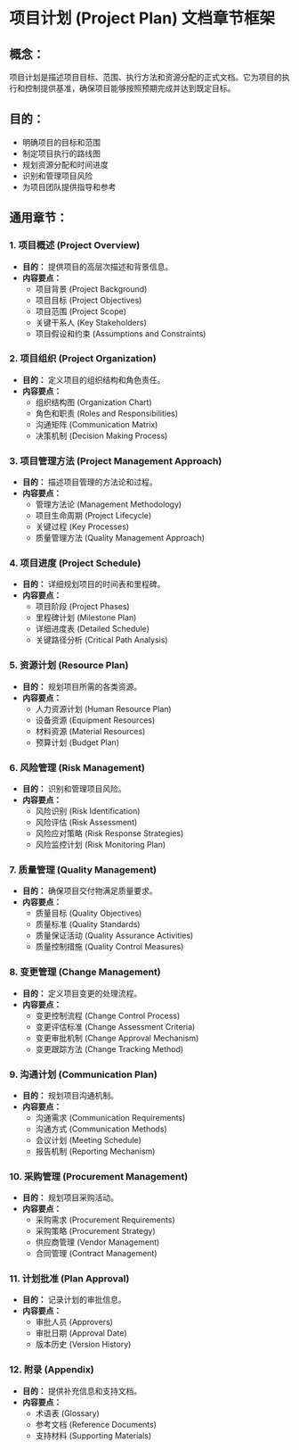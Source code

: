 # 项目计划 (Project Plan) 文档章节框架

## 概念：
项目计划是描述项目目标、范围、执行方法和资源分配的正式文档。它为项目的执行和控制提供基准，确保项目能够按照预期完成并达到既定目标。

## 目的：
- 明确项目的目标和范围
- 制定项目执行的路线图
- 规划资源分配和时间进度
- 识别和管理项目风险
- 为项目团队提供指导和参考

## 通用章节：

### 1. 项目概述 (Project Overview)
- **目的：** 提供项目的高层次描述和背景信息。
- **内容要点：**
  - 项目背景 (Project Background)
  - 项目目标 (Project Objectives)
  - 项目范围 (Project Scope)
  - 关键干系人 (Key Stakeholders)
  - 项目假设和约束 (Assumptions and Constraints)

### 2. 项目组织 (Project Organization)
- **目的：** 定义项目的组织结构和角色责任。
- **内容要点：**
  - 组织结构图 (Organization Chart)
  - 角色和职责 (Roles and Responsibilities)
  - 沟通矩阵 (Communication Matrix)
  - 决策机制 (Decision Making Process)

### 3. 项目管理方法 (Project Management Approach)
- **目的：** 描述项目管理的方法论和过程。
- **内容要点：**
  - 管理方法论 (Management Methodology)
  - 项目生命周期 (Project Lifecycle)
  - 关键过程 (Key Processes)
  - 质量管理方法 (Quality Management Approach)

### 4. 项目进度 (Project Schedule)
- **目的：** 详细规划项目的时间表和里程碑。
- **内容要点：**
  - 项目阶段 (Project Phases)
  - 里程碑计划 (Milestone Plan)
  - 详细进度表 (Detailed Schedule)
  - 关键路径分析 (Critical Path Analysis)

### 5. 资源计划 (Resource Plan)
- **目的：** 规划项目所需的各类资源。
- **内容要点：**
  - 人力资源计划 (Human Resource Plan)
  - 设备资源 (Equipment Resources)
  - 材料资源 (Material Resources)
  - 预算计划 (Budget Plan)

### 6. 风险管理 (Risk Management)
- **目的：** 识别和管理项目风险。
- **内容要点：**
  - 风险识别 (Risk Identification)
  - 风险评估 (Risk Assessment)
  - 风险应对策略 (Risk Response Strategies)
  - 风险监控计划 (Risk Monitoring Plan)

### 7. 质量管理 (Quality Management)
- **目的：** 确保项目交付物满足质量要求。
- **内容要点：**
  - 质量目标 (Quality Objectives)
  - 质量标准 (Quality Standards)
  - 质量保证活动 (Quality Assurance Activities)
  - 质量控制措施 (Quality Control Measures)

### 8. 变更管理 (Change Management)
- **目的：** 定义项目变更的处理流程。
- **内容要点：**
  - 变更控制流程 (Change Control Process)
  - 变更评估标准 (Change Assessment Criteria)
  - 变更审批机制 (Change Approval Mechanism)
  - 变更跟踪方法 (Change Tracking Method)

### 9. 沟通计划 (Communication Plan)
- **目的：** 规划项目沟通机制。
- **内容要点：**
  - 沟通需求 (Communication Requirements)
  - 沟通方式 (Communication Methods)
  - 会议计划 (Meeting Schedule)
  - 报告机制 (Reporting Mechanism)

### 10. 采购管理 (Procurement Management)
- **目的：** 规划项目采购活动。
- **内容要点：**
  - 采购需求 (Procurement Requirements)
  - 采购策略 (Procurement Strategy)
  - 供应商管理 (Vendor Management)
  - 合同管理 (Contract Management)

### 11. 计划批准 (Plan Approval)
- **目的：** 记录计划的审批信息。
- **内容要点：**
  - 审批人员 (Approvers)
  - 审批日期 (Approval Date)
  - 版本历史 (Version History)

### 12. 附录 (Appendix)
- **目的：** 提供补充信息和支持文档。
- **内容要点：**
  - 术语表 (Glossary)
  - 参考文档 (Reference Documents)
  - 支持材料 (Supporting Materials)